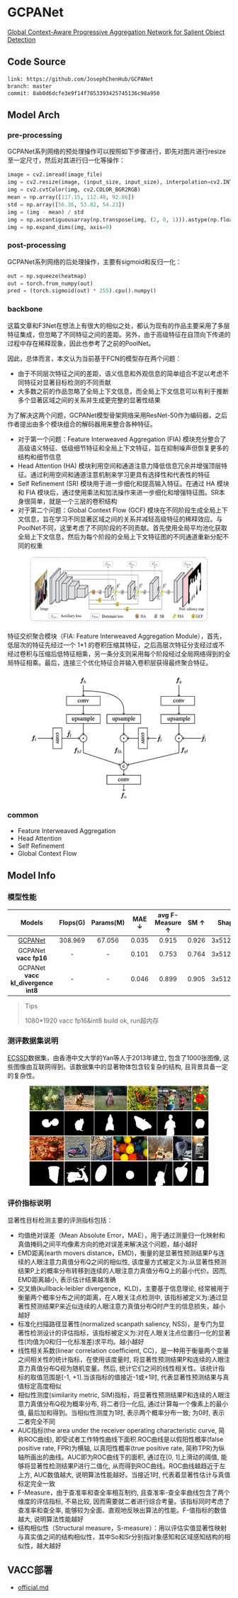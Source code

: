 
# GCPANet

[Global Context-Aware Progressive Aggregation Network for Salient Object Detection](https://arxiv.org/abs/2003.00651)

## Code Source
```
link: https://github.com/JosephChenHub/GCPANet
branch: master
commit: 8ab0d6dcfe3e9f14f7853393425745136c98a950
```

## Model Arch

### pre-processing

GCPANet系列网络的预处理操作可以按照如下步骤进行，即先对图片进行resize至一定尺寸，然后对其进行归一化等操作：

```python
image = cv2.imread(image_file)
img = cv2.resize(image, (input_size, input_size), interpolation=cv2.INTER_AREA)
img = cv2.cvtColor(img, cv2.COLOR_BGR2RGB)
mean = np.array([117.15, 112.48, 92.86])
std = np.array([56.36, 53.82, 54.23])
img = (img - mean) / std
img = np.ascontiguousarray(np.transpose(img, (2, 0, 1))).astype(np.float32) # HWC to CHW
img = np.expand_dims(img, axis=0)
```

### post-processing

GCPANet系列网络的后处理操作，主要有sigmoid和反归一化：
```python
out = np.squeeze(heatmap)
out = torch.from_numpy(out)
pred = (torch.sigmoid(out) * 255).cpu().numpy()
```

### backbone

这篇文章和F3Net在想法上有很大的相似之处，都认为现有的作品主要采用了多层特征集成，但忽略了不同特征之间的差距。另外，由于高级特征在自顶向下传递的过程中存在稀释现象，因此也参考了之前的PoolNet。

因此，总体而言，本文认为当前基于FCN的模型存在两个问题：

- 由于不同层次特征之间的差距，语义信息和外观信息的简单组合不足以考虑不同特征对显著目标检测的不同贡献
- 大多数之前的作品忽略了全局上下文信息，而全局上下文信息可以有利于推断多个显著区域之间的关系并生成更完整的显著性结果

为了解决这两个问题，GCPANet模型骨架网络采用ResNet-50作为编码器，之后作者提出由多个模块组合的解码器用来整合各种特征。

- 对于第一个问题：Feature Interweaved Aggregation (FIA) 模块充分整合了高级语义特征、低级细节特征和全局上下文特征，旨在抑制噪声但恢复更多的结构和细节信息
- Head Attention (HA) 模块利用空间和通道注意力降低信息冗余并增强顶层特征。通过利用空间和通道注意机制来学习更具有选择性和代表性的特征
- Self Refinement (SR) 模块用于进一步细化和提高输入特征。在通过 HA 模块和 FIA 模块后，通过使用乘法和加法操作来进一步细化和增强特征图。SR本身很简单，就是一个三层的卷积结构
- 对于第二个问题：Global Context Flow (GCF) 模块在不同阶段生成全局上下文信息，旨在学习不同显著区域之间的关系并减轻高级特征的稀释效应。与PoolNet不同，这里考虑了不同阶段的不同贡献。首先使用全局平均池化获取全局上下文信息，然后为每个阶段的全局上下文特征图的不同通道重新分配不同的权重

<div  align="center">
<img src="../../images/gcpanet/gcpanet.png" width="80%" height="80%">
</div>

特征交织聚合模块（FIA: Feature Interweaved Aggregation Module），首先，低层次的特征先经过一个 1*1 的卷积压缩其特征，之后高层次特征分支经过或不经过卷积与压缩后低特征相乘，另一条分支则采用每个阶段经过全局网络得到的全局特征相乘。最后，连接三个优化特征合并输入卷积层获得最终聚合特征。


<div  align="center">
<img src="../../images/gcpanet/fia.png" width="80%" height="80%">
</div>

### common

- Feature Interweaved Aggregation
- Head Attention
- Self Refinement
- Global Context Flow

## Model Info

### 模型性能
| Models  | Flops(G) | Params(M) | MAE ↓ | avg F-Measure ↑ | SM ↑ | Shapes |
| :---: | :--: | :--: | :---: | :--------: | :---: | :--------: |
| [GCPANet](https://github.com/JosephChenHub/GCPANet) | 308.969 | 67.056 | 0.035  |  0.915  | 0.926 | 3x512x512  |
| GCPANet **vacc fp16** |  -  |  -  |  0.101  |  0.753 | 0.764  | 3x512x512  |
| GCPANet **vacc kl_divergence int8** |  -  |  -  |  0.046  | 0.899| 0.905 |  3x512x512  |

> Tips
> 
> 1080*1920 vacc fp16&int8 build ok, run超内存

### 测评数据集说明


[ECSSD](http://www.cse.cuhk.edu.hk/leojia/projects/hsaliency/dataset.html)数据集，由香港中文大学的Yan等人于2013年建立, 包含了1000张图像, 这些图像由互联网得到。该数据集中的显著物体包含较复杂的结构, 且背景具备一定的复杂性。


<div  align="center">
<img src="../../images/datasets/ecssd.jpg" width="80%" height="70%">
</div>

### 评价指标说明
显著性目标检测主要的评测指标包括：
- 均值绝对误差（Mean Absolute Error，MAE），用于通过测量归一化映射和真值掩码之间平均像素方向的绝对误差来解决这个问题，越小越好
- EMD距离(earth movers distance，EMD)，衡量的是显著性预测结果P与连续的人眼注意力真值分布Q之间的相似性, 该度量方式被定义为:从显著性预测结果P上的概率分布转移到连续的人眼注意力真值分布Q上的最小代价。因而, EMD距离越小, 表示估计结果越准确
- 交叉熵(kullback-leibler divergence，KLD)，主要基于信息理论, 经常被用于衡量两个概率分布之间的距离，在人眼关注点检测中, 该指标被定义为:通过显著性预测结果P来近似连续的人眼注意力真值分布Q时产生的信息损失，越小越好
- 标准化扫描路径显著性(normalized scanpath saliency, NSS)，是专门为显著性检测设计的评估指标，该指标被定义为:对在人眼关注点位置归一化的显著性(均值为0和归一化标准差)求平均。越小越好
- 线性相关系数(linear correlation coefficient, CC)，是一种用于衡量两个变量之间相关性的统计指标，在使用该度量时, 将显著性预测结果P和连续的人眼注意力真值分布Q视为随机变量。然后, 统计它们之间的线性相关性。该统计指标的取值范围是[-1, +1].当该指标的值接近-1或+1时, 代表显著性预测结果与真值标定高度相似
- 相似性测度(similarity metric, SIM)指标，将显著性预测结果P和连续的人眼注意力真值分布Q视为概率分布, 将二者归一化后, 通过计算每一个像素上的最小值, 最后加和得到。当相似性测度为1时, 表示两个概率分布一致; 为0时, 表示二者完全不同
- AUC指标(the area under the receiver operating characteristic curve, 简称ROC曲线), 即受试者工作特性曲线下面积.ROC曲线是以假阳性概率(false positive rate, FPR)为横轴, 以真阳性概率(true positive rate, 简称TPR)为纵轴所画出的曲线。AUC即为ROC曲线下的面积, 通过在[0, 1]上滑动的阈值, 能够将显著性检测结果P进行二值化, 从而得到ROC曲线。ROC曲线越趋近于左上方, AUC数值越大, 说明算法性能越好。当接近1时, 代表着显著性估计与真值标定完全一致
- F-Measure，由于查准率和查全率相互制约, 且查准率-查全率曲线包含了两个维度的评估指标, 不易比较, 因而需要就二者进行综合考量。该指标同时考虑了查准率和查全率, 能够较为全面、直观地反映出算法的性能。F-值指标的数值越大, 说明算法性能越好
- 结构相似性（Structural measure，S-measure）：用以评估实值显著性映射与真实值之间的结构相似性，其中So和Sr分别指对象感知和区域感知结构的相似性，越大越好
## VACC部署
- [official.md](./source_code/official.md)